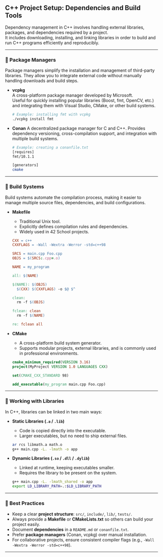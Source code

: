 
## C++ Project Setup: Dependencies and Build Tools

Dependency management in C++ involves handling external libraries, packages, and dependencies required by a project.  
It includes downloading, installing, and linking libraries in order to build and run C++ programs efficiently and reproducibly.

---

### 🔹 Package Managers
Package managers simplify the installation and management of third-party libraries. They allow you to integrate external code without manually handling downloads and build steps.

- **vcpkg**  
  A cross-platform package manager developed by Microsoft.  
  Useful for quickly installing popular libraries (Boost, fmt, OpenCV, etc.) and integrating them with Visual Studio, CMake, or other build systems.  

  ```bash
  # Example: installing fmt with vcpkg
  ./vcpkg install fmt
    ```

* **Conan**
  A decentralized package manager for C and C++.
  Provides dependency versioning, cross-compilation support, and integration with multiple build systems.

  ```bash
  # Example: creating a conanfile.txt
  [requires]
  fmt/10.1.1

  [generators]
  cmake
    ```

---

### 🔹 Build Systems

Build systems automate the compilation process, making it easier to manage multiple source files, dependencies, and build configurations.

* **Makefile**

  * Traditional Unix tool.
  * Explicitly defines compilation rules and dependencies.
  * Widely used in 42 School projects.

  ```makefile
  CXX = c++
  CXXFLAGS = -Wall -Wextra -Werror -std=c++98

  SRCS = main.cpp Foo.cpp
  OBJS = $(SRCS:.cpp=.o)

  NAME = my_program

  all: $(NAME)

  $(NAME): $(OBJS)
  	$(CXX) $(CXXFLAGS) -o $@ $^

  clean:
  	rm -f $(OBJS)

  fclean: clean
  	rm -f $(NAME)

  re: fclean all
  ```

* **CMake**

  * A cross-platform build system generator.
  * Supports modular projects, external libraries, and is commonly used in professional environments.

  ```cmake
  cmake_minimum_required(VERSION 3.16)
  project(MyProject VERSION 1.0 LANGUAGES CXX)

  set(CMAKE_CXX_STANDARD 98)

  add_executable(my_program main.cpp Foo.cpp)
  ```

---

### 🔹 Working with Libraries

In C++, libraries can be linked in two main ways:

* **Static Libraries (`.a` / `.lib`)**

  * Code is copied directly into the executable.
  * Larger executables, but no need to ship external files.

  ```bash
  ar rcs libmath.a math.o
  g++ main.cpp -L. -lmath -o app
  ```

* **Dynamic Libraries (`.so` / `.dll` / `.dylib`)**

  * Linked at runtime, keeping executables smaller.
  * Requires the library to be present on the system.

  ```bash
  g++ main.cpp -L. -lmath_shared -o app
  export LD_LIBRARY_PATH=.:$LD_LIBRARY_PATH
  ```

---

### 🔹 Best Practices

* Keep a clear **project structure**: `src/`, `include/`, `lib/`, `tests/`.
* Always provide a **Makefile** or **CMakeLists.txt** so others can build your project easily.
* Document **dependencies** in a `README.md` or `conanfile.txt`.
* Prefer **package managers** (Conan, vcpkg) over manual installation.
* For collaborative projects, ensure consistent compiler flags (e.g., `-Wall -Wextra -Werror -std=c++98`).

---
